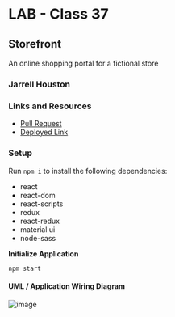 # LAB - Class 37

## Storefront

An online shopping portal for a fictional store

### Jarrell Houston

### Links and Resources

- [Pull Request](https://github.com/Jarrell28/storefront/pull/2)
- [Deployed Link](https://60beaf153c34fe5ebaa3a29b--eager-mayer-021b05.netlify.app/)

### Setup

Run ``` npm i ``` to install the following dependencies:

 - react
 - react-dom
 - react-scripts
 - redux
 - react-redux
 - material ui
 - node-sass
 
 **Initialize Application**

``` npm start ```
 

#### UML / Application Wiring Diagram

![image](https://user-images.githubusercontent.com/33704616/121253101-54d2f000-c86e-11eb-98ca-7c7d9f308622.png)


